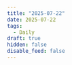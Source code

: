 ```yaml
---
title: "2025-07-22"
date: 2025-07-22
tags:
  - Daily
draft: true
hidden: false
disable_feed: false
---
```


